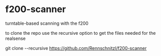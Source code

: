 # f200-scanner
turntable-based scanning with the f200

to clone the repo use the recursive option to get the files needed for the realsense

git clone --recursive https://github.com/Rennschnitzl/f200-scanner
